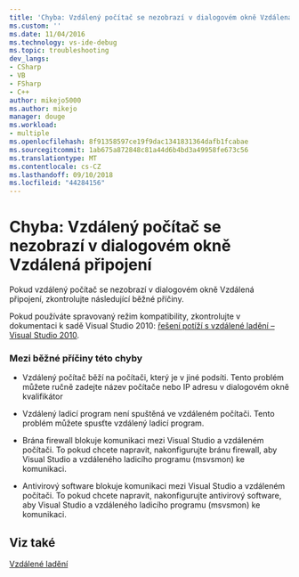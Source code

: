 ```yaml
---
title: 'Chyba: Vzdálený počítač se nezobrazí v dialogovém okně Vzdálená připojení | Dokumentace Microsoftu'
ms.custom: ''
ms.date: 11/04/2016
ms.technology: vs-ide-debug
ms.topic: troubleshooting
dev_langs:
- CSharp
- VB
- FSharp
- C++
author: mikejo5000
ms.author: mikejo
manager: douge
ms.workload:
- multiple
ms.openlocfilehash: 8f91358597ce19f9dac1341831364dafb1fcabae
ms.sourcegitcommit: 1ab675a872848c81a44d6b4bd3a49958fe673c56
ms.translationtype: MT
ms.contentlocale: cs-CZ
ms.lasthandoff: 09/10/2018
ms.locfileid: "44284156"
---
```

# <a name="error-remote-machine-does-not-appear-in-a-remote-connections-dialog"></a>Chyba: Vzdálený počítač se nezobrazí v dialogovém okně Vzdálená připojení
Pokud vzdálený počítač se nezobrazí v dialogovém okně Vzdálená připojení, zkontrolujte následující běžné příčiny.  
  
 Pokud používáte spravovaný režim kompatibility, zkontrolujte v dokumentaci k sadě Visual Studio 2010: [řešení potíží s vzdálené ladění – Visual Studio 2010](https://docs.microsoft.com/previous-versions/visualstudio/visual-studio-2010/2ys11ead(v=vs.100)).  
  
### <a name="common-causes-for-this-error"></a>Mezi běžné příčiny této chyby  
  
-   Vzdálený počítač běží na počítači, který je v jiné podsíti. Tento problém můžete ručně zadejte název počítače nebo IP adresu v dialogovém okně kvalifikátor  
  
-   Vzdálený ladicí program není spuštěná ve vzdáleném počítači. Tento problém můžete spusťte vzdálený ladicí program.  
  
-   Brána firewall blokuje komunikaci mezi Visual Studio a vzdáleném počítači. To pokud chcete napravit, nakonfigurujte bránu firewall, aby Visual Studio a vzdáleného ladicího programu (msvsmon) ke komunikaci.  
  
-   Antivirový software blokuje komunikaci mezi Visual Studio a vzdáleném počítači. To pokud chcete napravit, nakonfigurujte antivirový software, aby Visual Studio a vzdáleného ladicího programu (msvsmon) ke komunikaci.  
  
## <a name="see-also"></a>Viz také  
 [Vzdálené ladění](../debugger/remote-debugging.md)